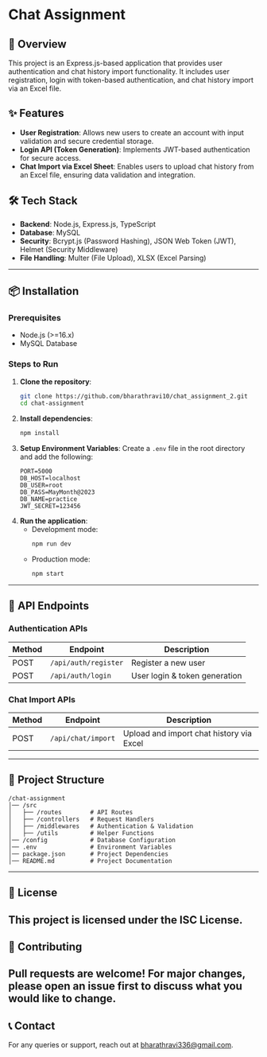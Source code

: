 # Chat Assignment
## :rocket: Overview
This project is an Express.js-based application that provides user authentication and chat history import functionality. It includes user registration, login with token-based authentication, and chat history import via an Excel file.
## :sparkles: Features
- **User Registration**: Allows new users to create an account with input validation and secure credential storage.
- **Login API (Token Generation)**: Implements JWT-based authentication for secure access.
- **Chat Import via Excel Sheet**: Enables users to upload chat history from an Excel file, ensuring data validation and integration.
## :hammer_and_wrench: Tech Stack
- **Backend**: Node.js, Express.js, TypeScript
- **Database**: MySQL
- **Security**: Bcrypt.js (Password Hashing), JSON Web Token (JWT), Helmet (Security Middleware)
- **File Handling**: Multer (File Upload), XLSX (Excel Parsing)
---
## :package: Installation
### Prerequisites
- Node.js (>=16.x)
- MySQL Database
### Steps to Run
1. **Clone the repository**:
   ```sh
   git clone https://github.com/bharathravi10/chat_assignment_2.git
   cd chat-assignment
   ```
2. **Install dependencies**:
   ```sh
   npm install
   ```
3. **Setup Environment Variables**:
   Create a `.env` file in the root directory and add the following:
   ```env
   PORT=5000
   DB_HOST=localhost
   DB_USER=root
   DB_PASS=MayMonth@2023
   DB_NAME=practice
   JWT_SECRET=123456
   ```
4. **Run the application**:
   - Development mode:
     ```sh
     npm run dev
     ```
   - Production mode:
     ```sh
     npm start
     ```
---
## :key: API Endpoints
### **Authentication APIs**
| Method | Endpoint             | Description                   |
| ------ | -------------------- | ----------------------------- |
| POST   | `/api/auth/register` | Register a new user           |
| POST   | `/api/auth/login`    | User login & token generation |
### **Chat Import APIs**
| Method | Endpoint           | Description                              |
| ------ | ------------------ | ---------------------------------------- |
| POST   | `/api/chat/import` | Upload and import chat history via Excel |
---
## :open_file_folder: Project Structure
```
/chat-assignment
│── /src
│   ├── /routes        # API Routes
│   ├── /controllers   # Request Handlers
│   ├── /middlewares   # Authentication & Validation
│   ├── /utils         # Helper Functions
│── /config            # Database Configuration
│── .env               # Environment Variables
│── package.json       # Project Dependencies
│── README.md          # Project Documentation
```
---
## :memo: License
This project is licensed under the **ISC License**.
---
## :handshake: Contributing
Pull requests are welcome! For major changes, please open an issue first to discuss what you would like to change.
---
## :telephone_receiver: Contact
For any queries or support, reach out at [bharathravi336@gmail.com](mailto:bharathravi336@gmail.com).